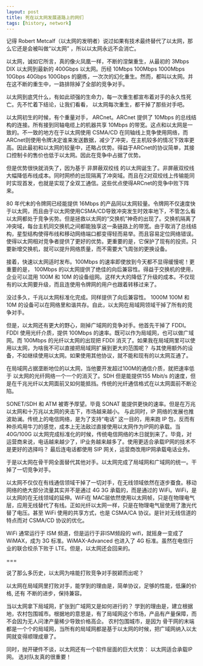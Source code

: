 ```yaml
---
layout: post
title: 死在以太网发展道路上的网们
tags: [history, network]
---
```


记得 Robert Metcalf（以太网的发明者）说过如果有技术最终替代了以太网，那么它还是会被叫做“以太网” ，所以以太网永远不会消亡。

以太网，诚如它所言，真的像火凤凰一样，不断的涅槃重生，从最初的 3Mbps DIX 以太网到最新的  400Gbps 以太网。历经 10Mbps 100Mbps 1000Mbps 10Gbps 40Gbps 100Gbps 的磨练，一次次的幻化重生。然而，都叫以太网。并在这不断的重生中，一路排除掉了全部的竞争对手。

以太网到底凭什么，有如此顽强的生命力，每一次重生都宣布着对手的永久性死亡。先不忙着下结论，让我们看看， 以太网每次重生，都干掉了那些对手吧。


以太网初生的时候，有个重量对手， ARCnet。ARCnet 提供了 10Mbps 的总线结构的连接。所有接到同轴电缆上的机器共享 10Mbps 的带宽。这点和以太网是一致的。不一致的地方在于以太网使用 CSMA/CD 在同轴线上竞争使用网络，而ARCnet则使用令牌决定谁来发送数据，减少了冲突，在主机较多的情况下效率更高。因此最初和以太网的较量中，还略占优势。得益于ARCnet的协议简单，其接口控制卡的售价也低于以太网。因此在竞争中占据了优势。

但是优势很快就消失了，因为基于 非屏蔽双绞线 的以太网诞生了。非屏蔽双绞线大幅降低布线成本。同时网桥的出现隔离了冲突域。而且在2对双绞线上传输能同时实现首发，也就是实现了全双工通信。这些优点使得ARCnet的竞争中败下阵来。

80 年代末的令牌网已经能提供 16Mbps 的产品同以太网较量。令牌网不仅速度快于以太网，而且由于以太网使用CSMA/CD导致冲突发生时效率地下，不管怎么看以太网都处于竞争劣势。但是拯救以太网的“交换机”神奇的出现了。交换机隔离了冲突域，每台主机同交换机之间都能独享这一条链路上的带宽。由于取消了总线结构，星型结构使得布线和移动网络端口都变得轻而易举。而且容易定位网络错误。使得以太网相对竞争者提供了更好的优势。更重要的是，它保护了现有的投资。只要新增交换机，就可以提升网络质量，而不需要大飞周张的更换设备。

接着，快速以太网适时发布。100Mbps 的速率即使放到今天都不显得缓慢呢！更重要的是， 100Mbps 的以太网提供了绝佳的向后兼容性。得益于交换机的使用，企业可以混用 100M 和 10M 的设备组网。这样大大的降低了升级的成本。不仅现有的以太网要升级，而且连使用令牌网的用户也跟着转移过来了。

没过多久，千兆以太网标准化完成。同样提供了向后兼容性。 1000M 100M 和 10M 的设备可以在网络里和谐共存。自此，以太网在局域网领域干掉了所有的竞争对手。

但是，以太网还有更大的野心，刚掉广域网的竞争对手。他首先干掉了 FDDI。 FDDI 使用光纤介质，提供 100Mbps 的速率。既可以作为局域网，也可以做广域网。而 100Mbps 的光纤以太网的出现把 FDDI 消灭了。如果我在局域网里可以使用以太网，为啥我不可以直接把局域网扩展到更大的范围呢？ 与其使用额外的设备，不如继续使用以太网。如果使用其他协议，就不能和现有的以太网互通了。

在局域网占据垄断地位的以太网，当他要开发超过100M的通信介质，就把速率低于 以太网的光纤网络一个一个的消灭了。SDH 但是能提供155 Mbit/s 的速度，但是在千兆光纤以太网面前又如何能抵挡。传统的光纤通信格式在以太网面前不断沦陷。

SONET/SDH 和 ATM 被寄予厚望。毕竟 SONAT 能提供更快的速率。但是在万兆以太网和十万兆以太网的夹击下，市场越来越小。 与此同时，IP 网络的发展也推波助澜。传统上的电信网络，是为了支持“电话” 这一目的，用来跑 IP 包，反而有种杀鸡用牛刀的感觉，成本上无法敌过直接使用以太网作为IP网的承载。当 40G/100G 以太网完成标准化的时候，传统电信网络的木日就到来了。毕竟，对运营商来说，电话越来越少了，IP业务越来越多了。使用更适合承载IP网的技术不是更好的选择吗？ 最后连电话都使用 SIP 网关，运营商改用IP网承载电话业务。

于是以太网在骨干网全面替代其他对手。以太网完成了局域网和广域网的统一。干掉了一切竞争对手。

以太网不仅仅在有线通信领域干掉了一切对手，在无线领域依然在逐步蚕食。移动网络的绝大部分流量其实并不是通过 4G 3G 承载的，而是通过的 WiFi。WiFi，是以太网的在无线领域的延伸。WiFi在 MAC层依然使用以太网帧，只是在物理电气层，应用无线替代了有线。正如光纤以太网一样，只是在物理电气层使用了激光代替了电压。甚至 WiFi 使用的共享方式，也是 CSMA/CA 协议。是针对无线信道的特点而对 CSMA/CD 协议的优化。

WiFi 通常运行于 ISM 频道，但是运行于非ISM频段的 wifi，就摇身一变成了 WiMAX，成为 3G 标准。WiMAX-Advanced 也进入了 4G 标准。虽然在电信行业的联合绞杀下败于 LTE。但是，以太网还会回来的。


=== 

说了那么多历史，以太网为啥能打败竞争对手脱颖而出呢？

以太网在局域网里打败对手，能学到的理由是，简单协议，足够的性能，低廉的价格, 还有 不断的进步，保持兼容。

当以太网拿下局域网，扩张到广域网又是如何进行的？ 学到的理由是，建立根据地，农村包围城市。根据地的意思是，有了局域网这个市场，产品有产量保障，而不会因为无人问津产量稀少导致价格高企。
农村包围城市，是因为 骨干网的末端都是一个个的局域网，当所有的局域网都是基于以太网的时候，把广域网纳入以太网就变得顺理成章了。

同时，抛开硬件不谈，以太网还有一个软件层面的巨大优势： 以太网适合承载IP网。
选对队友真的很重要！



